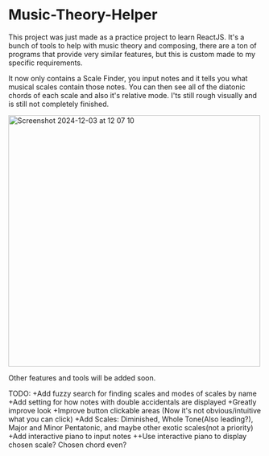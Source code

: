 # Music-Theory-Helper

This project was just made as a practice project to learn ReactJS. It's a bunch of tools to help with music theory and composing, there are a ton of programs that provide very similar features, but this is custom made to my specific requirements.

It now only contains a Scale Finder, you input notes and it tells you what musical scales contain those notes. You can then see all of the diatonic chords of each scale and also it's relative mode.
I'ts still rough visually and is still not completely finished.

<img width="500" alt="Screenshot 2024-12-03 at 12 07 10" src="https://github.com/user-attachments/assets/06f5f1db-4b40-45e4-9ab2-4665222fa7b4">



Other features and tools will be added soon.

TODO:
+Add fuzzy search for finding scales and modes of scales by name
+Add setting for how notes with double accidentals are displayed
+Greatly improve look
+Improve button clickable areas (Now it's not obvious/intuitive what you can click)
+Add Scales: Diminished, Whole Tone(Also leading?), Major and Minor Pentatonic, and maybe other exotic scales(not a priority)
+Add interactive piano to input notes
++Use interactive piano to display chosen scale? Chosen chord even?
